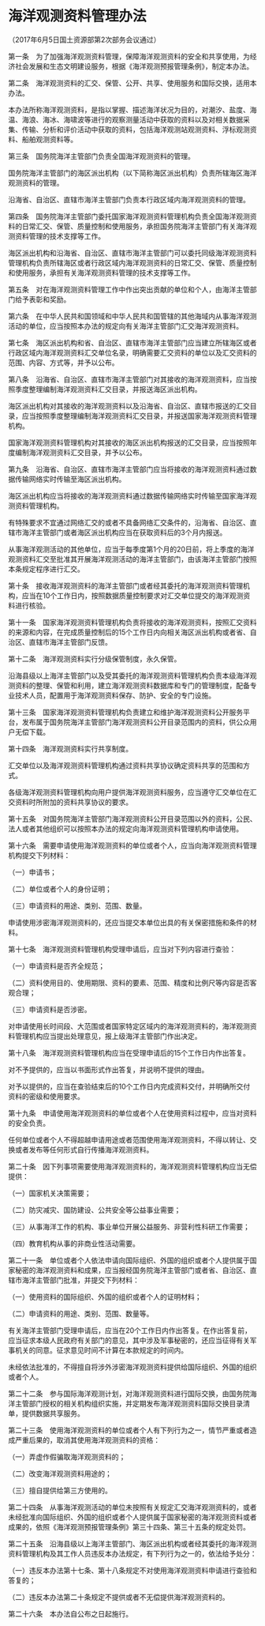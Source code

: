 # 海洋观测资料管理办法

（2017年6月5日国土资源部第2次部务会议通过）


第一条　为了加强海洋观测资料管理，保障海洋观测资料的安全和共享使用，为经济社会发展和生态文明建设服务，根据《海洋观测预报管理条例》，制定本办法。

第二条　海洋观测资料的汇交、保管、公开、共享、使用服务和国际交换，适用本办法。

本办法所称海洋观测资料，是指以掌握、描述海洋状况为目的，对潮汐、盐度、海温、海浪、海冰、海啸波等进行的观察测量活动中获取的资料以及对相关数据采集、传输、分析和评价活动中获取的资料，包括海洋观测站观测资料、浮标观测资料、船舶观测资料等。

第三条　国务院海洋主管部门负责全国海洋观测资料的管理。

国务院海洋主管部门的海区派出机构（以下简称海区派出机构）负责所辖海区海洋观测资料的管理。

沿海省、自治区、直辖市海洋主管部门负责本行政区域内海洋观测资料的管理。

第四条　国务院海洋主管部门委托国家海洋观测资料管理机构负责全国海洋观测资料的日常汇交、保管、质量控制和使用服务，承担国务院海洋主管部门有关海洋观测资料管理的技术支撑等工作。

海区派出机构和沿海省、自治区、直辖市海洋主管部门可以委托同级海洋观测资料管理机构负责所辖海区或者行政区域内海洋观测资料的日常汇交、保管、质量控制和使用服务，承担有关海洋观测资料管理的技术支撑等工作。

第五条　对在海洋观测资料管理工作中作出突出贡献的单位和个人，由海洋主管部门给予表彰和奖励。

第六条　在中华人民共和国领域和中华人民共和国管辖的其他海域内从事海洋观测活动的单位，应当按照本办法的规定向有关海洋主管部门汇交海洋观测资料。

第七条　海区派出机构和省、自治区、直辖市海洋主管部门应当建立所辖海区或者行政区域内海洋观测资料汇交单位名录，明确需要汇交资料的单位以及汇交资料的范围、内容、方式等，并予以公布。

第八条　沿海省、自治区、直辖市海洋主管部门对其接收的海洋观测资料，应当按照季度整理编制海洋观测资料汇交目录，并报送海区派出机构。

海区派出机构对其接收的海洋观测资料以及沿海省、自治区、直辖市报送的汇交目录，应当按照季度整理编制海洋观测资料汇交目录，并报送国家海洋观测资料管理机构。

国家海洋观测资料管理机构对其接收的海区派出机构报送的汇交目录，应当按照年度编制海洋观测资料汇交目录，并予以公布。

第九条　沿海省、自治区、直辖市海洋主管部门应当将接收的海洋观测资料通过数据传输网络实时传输至海区派出机构。

海区派出机构应当将接收的海洋观测资料通过数据传输网络实时传输至国家海洋观测资料管理机构。

有特殊要求不宜通过网络汇交的或者不具备网络汇交条件的，沿海省、自治区、直辖市海洋主管部门或者海区派出机构应当在获取资料后的3个月内报送。

从事海洋观测活动的其他单位，应当于每季度第1个月的20日前，将上季度的海洋观测资料汇交至批准其开展海洋观测活动的海洋主管部门，由该海洋主管部门按照本条规定程序进行汇交。

第十条　接收海洋观测资料的海洋主管部门或者经其委托的海洋观测资料管理机构，应当在10个工作日内，按照数据质量控制要求对汇交单位提交的海洋观测资料进行核验。

第十一条　国家海洋观测资料管理机构负责将接收的海洋观测资料，按照汇交资料的来源和内容，在完成质量控制后的15个工作日内向相关海区派出机构或者省、自治区、直辖市海洋主管部门反馈。

第十二条　海洋观测资料实行分级保管制度，永久保管。

沿海县级以上海洋主管部门以及受其委托的海洋观测资料管理机构负责本级海洋观测资料的整理、保管和利用，建立海洋观测资料数据库和专门的管理制度，配备专业技术人员，配置用于海洋观测资料保存、防护、安全的专门设施。

第十三条　国家海洋观测资料管理机构负责建立和维护海洋观测资料公开服务平台，发布属于国务院海洋主管部门海洋观测资料公开目录范围内的资料，供公众用户无偿下载。

第十四条　海洋观测资料实行共享制度。

汇交单位以及海洋观测资料管理机构通过资料共享协议确定资料共享的范围和方式。

各级海洋观测资料管理机构向用户提供海洋观测资料服务，应当遵守汇交单位在汇交资料时所附加的资料共享协议的要求。

第十五条　对国务院海洋主管部门海洋观测资料公开目录范围以外的资料，公民、法人或者其他组织可以按照本办法的规定向海洋观测资料管理机构申请使用。

第十六条　需要申请使用海洋观测资料的单位或者个人，应当向海洋观测资料管理机构提交下列材料：

（一）申请书；

（二）单位或者个人的身份证明；

（三）申请资料的用途、类别、范围、数量。

申请使用涉密海洋观测资料的，还应当提交本单位出具的有关保密措施和条件的材料。

第十七条　海洋观测资料管理机构受理申请后，应当对下列内容进行查验：

（一）申请资料是否齐全规范；

（二）资料使用目的、使用期限、资料的要素、范围、精度和比例尺等内容是否客观合理；

（三）申请资料是否涉密。

对申请使用长时间段、大范围或者国家特定区域内的海洋观测资料的，海洋观测资料管理机构应当提出处理意见，报上级海洋主管部门作出决定。

第十八条　海洋观测资料管理机构应当在受理申请后的15个工作日内作出答复。

对不予提供的，应当以书面形式作出答复，并说明不提供的理由。

对予以提供的，应当在查验结束后的10个工作日内完成资料交付，并明确所交付资料的密级和使用要求。

第十九条　申请使用海洋观测资料的单位或者个人在使用资料过程中，应当对资料的安全负责。

任何单位或者个人不得超越申请用途或者范围使用海洋观测资料，不得以转让、交换或者发布等任何形式自行传播海洋观测资料。

第二十条　因下列事项需要使用海洋观测资料的，海洋观测资料管理机构应当无偿提供：

（一）国家机关决策需要；

（二）防灾减灾、国防建设、公共安全等公益事业需要；

（三）从事海洋工作的机构、事业单位开展公益服务、非营利性科研工作需要；

（四）教育机构从事的非商业性活动需要。

第二十一条　单位或者个人依法申请向国际组织、外国的组织或者个人提供属于国家秘密的海洋观测资料和成果，应当报经国务院海洋主管部门或者省、自治区、直辖市海洋主管部门批准，并提交下列材料：

（一）使用资料的国际组织、外国的组织或者个人的证明材料；

（二）申请资料的用途、类别、范围、数量等。

有关海洋主管部门受理申请后，应当在20个工作日内作出答复。在作出答复前，应当征求本级人民政府有关部门的意见，其中涉及军事秘密的，还应当征得有关军事机关的同意。征求意见时间不计算在本款规定的时间内。

未经依法批准的，不得擅自将涉外涉密海洋观测资料提供给国际组织、外国的组织或者个人。

第二十二条　参与国际海洋观测计划，对海洋观测资料进行国际交换，由国务院海洋主管部门授权的相关机构组织实施，并定期发布海洋观测资料国际交换目录清单，提供数据共享服务。

第二十三条　使用海洋观测资料的单位或者个人有下列行为之一，情节严重或者造成严重后果的，取消其使用海洋观测资料的资格：

（一）弄虚作假骗取海洋观测资料的；

（二）改变海洋观测资料用途的；

（三）擅自提供给第三方使用的。

第二十四条　从事海洋观测活动的单位未按照有关规定汇交海洋观测资料的，或者未经批准向国际组织、外国的组织或者个人提供属于国家秘密的海洋观测资料或者成果的，依照《海洋观测预报管理条例》第三十四条、第三十五条的规定处罚。

第二十五条　沿海县级以上海洋主管部门、海区派出机构或者经其委托的海洋观测资料管理机构及其工作人员违反本办法规定，有下列行为之一的，依法给予处分：

（一）违反本办法第十七条、第十八条规定不对使用海洋观测资料申请进行查验和答复的；

（二）违反本办法第二十条规定不提供或者不无偿提供海洋观测资料的。

第二十六条　本办法自公布之日起施行。